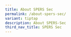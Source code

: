 ```yaml
---
title: About SPERS Sec
permalink: /about-spers-sec/
variant: tiptap
description: About SPERS-Sec
third_nav_title: SPERS Sec
---
```

